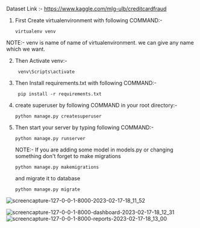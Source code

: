 Dataset Link :- https://www.kaggle.com/mlg-ulb/creditcardfraud

1)  First  Create virtualenvironment with following COMMAND:-

        virtualenv venv

 NOTE:- venv is name of name of virtualenvironment. we can give any name which we want.

2) Then Activate venv:-

        venv\Scripts\activate

3) Then Install requirements.txt with following COMMAND:-

        pip install -r requirements.txt


4)  create superuser by following COMMAND in your root directory:-

        python manage.py createsuperuser

5)  Then start your server by typing following COMMAND:-

        python manage.py runserver







    NOTE:- If you are adding some model in models.py or changing something don't forget to make migrations 

        python manage.py makemigrations

    and migrate it to database

        python manage.py migrate
        
        

![screencapture-127-0-0-1-8000-2023-02-17-18_11_52](https://user-images.githubusercontent.com/110282564/219656614-dcd48ab6-fff8-4b09-bf99-32edb69ca0ba.png)

![screencapture-127-0-0-1-8000-dashboard-2023-02-17-18_12_31](https://user-images.githubusercontent.com/110282564/219656631-4c099cc8-2677-4ad5-89af-b48954d96d23.png)
![screencapture-127-0-0-1-8000-reports-2023-02-17-18_13_00](https://user-images.githubusercontent.com/110282564/219656663-6e73f1b1-faf5-4d92-af3d-0ddf0fb2feda.png)
